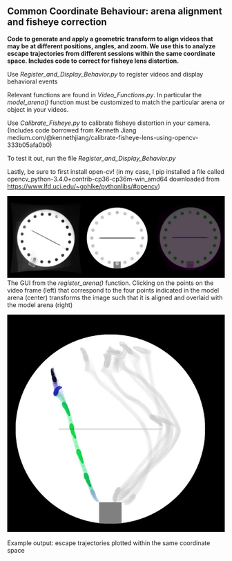 ## Common Coordinate Behaviour: arena alignment and fisheye correction
**Code to generate and apply a geometric transform to align videos that may be at different positions, angles, and zoom. We use this to analyze escape trajectories from different sessions within the same coordinate space. Includes code to correct for fisheye lens distortion.**

Use _Register_and_Display_Behavior.py_ to register videos and display behavioral events

Relevant functions are found in _Video_Functions.py_. In particular the _model_arena()_ function must be customized to match the particular arena or object in your videos.

Use _Calibrate_Fisheye.py_ to calibrate fisheye distortion in your camera. (Includes code borrowed from Kenneth Jiang medium.com/@kennethjiang/calibrate-fisheye-lens-using-opencv-333b05afa0b0)

To test it out, run the file _Register_and_Display_Behavior.py_

Lastly, be sure to first install open-cv! (in my case, I pip installed a file called opencv_python-3.4.0+contrib-cp36-cp36m-win_amd64 downloaded from https://www.lfd.uci.edu/~gohlke/pythonlibs/#opencv)

![](https://github.com/BrancoLab/Common-Coordinate-Behaviour/blob/master/example.JPG)
The GUI from the _register_arena()_ function. Clicking on the points on the video frame (left) that correspond to the four points indicated in the model arena (center) transforms the image such that it is aligned and overlaid with the model arena (right)

![](https://github.com/BrancoLab/Common-Coordinate-Behaviour/blob/master/example2.jpg)

Example output: escape trajectories plotted within the same coordinate space
